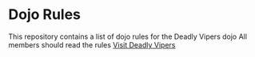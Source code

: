 Dojo Rules
==========

This repository contains a list of dojo rules for the Deadly Vipers dojo
All members should read the rules 
[Visit Deadly Vipers](https://github.com/deadlyvipers)

